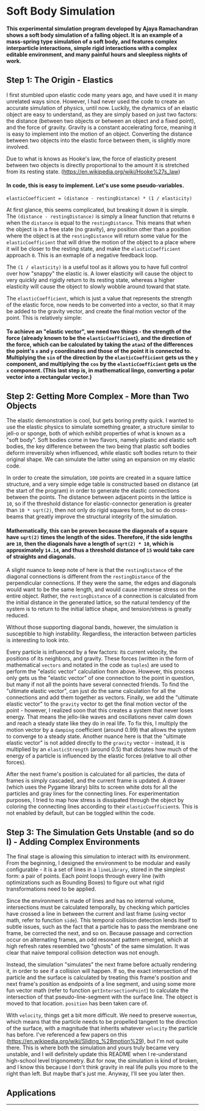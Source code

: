 # Soft Body Simulation

#### This experimental simulation program developed by Ajaya Ramachandran shows a soft body simulation of a falling object. It is an example of a mass-spring type simulation of a soft body, and features complex interparticle interactions, simple rigid interactions with a complex editable environment, and many painful hours and sleepless nights of work.


## Step 1: The Origin - Elastics
I first stumbled upon elastic code many years ago, and have used it in many unrelated ways since. However, I had never used the code to create an accurate simulation of physics, until now. Luckily, the dynamics of an elastic object are easy to understand, as they are simply based on just two factors: the distance (between two objects or between an object and a fixed point), and the force of gravity. Gravity is a constant accelerating force, meaning it is easy to implement into the motion of an object. Converting the distance between two objects into the elastic force between them, is slightly more involved.

Due to what is knows as Hooke's law, the force of elasticity present between two objects is directly proportional to the amount it is stretched from its resting state. (https://en.wikipedia.org/wiki/Hooke%27s_law)

#### In code, this is easy to implement. Let's use some pseudo-variables.

`elasticCoefficient = (distance - restingDistance) * (1 / elasticity)`

At first glance, this seems complicated, but breaking it down it is simple. The `(distance - restingDistance)` is simply a linear function that returns `0` when the `distance` is equal to the `restingDistance`. This means that when the object is in a free state (no gravity), any position other than a position where the object is at the `restingDistance` will return some value for the `elasticCoefficient` that will drive the motion of the object to a place where it will be closer to the resting state, and make the `elasticCoefficient` approach `0`. This is an exmaple of a negative feedback loop.

The `(1 / elasticity)` is a useful tool as it allows you to have full control over how "snappy" the elastic is. A lower elasticity will cause the object to very quickly and rigidly return to its resting state, whereas a higher elasticity will cause the object to slowly wobble around toward that state.

The `elasticCoefficient`, which is just a value that represents the strength of the elastic force, now needs to be converted into a vector, so that it may be added to the gravity vector, and create the final motion vector of the point. This is relatively simple:

#### To achieve an "elastic vector", we need two things - the strength of the force (already known to be the `elasticCoefficient`), and the direction of the force, which can be calculated by taking the `atan2` of the differences the point's `x` and `y` coordinates and those of the point it is connected to. Multiplying the `sin` of the direction by the `elasticCoefficient` gets us the `y` component, and multiplying the `cos` by the `elasticCoefficient` gets us the `x` component. (This last step is, in mathematical lingo, converting a polar vector into a rectangular vector.)

## Step 2: Getting More Complex - More than Two Objects
The elastic demonstration is cool, but gets boring pretty quick. I wanted to use the elastic physics to simulate something greater, a structure similar to jell-o or sponge, both of which exhibit properties of what is known as a "soft body". Soft bodies come in two flavors, namely plastic and elastic soft bodies, the key difference between the two being that plastic soft bodies deform irreversibly when influenced, while elastic soft bodies return to their original shape. We can simulate the latter using an expansion on my elastic code.

In order to create the simulation, `100` points are created in a square lattice structure, and a very simple edge table is constructed based on distance (at the start of the program) in order to generate the elastic connections between the points. The distance between adjacent points in the lattice is `10`, so if the threshold distance for elastic-connector generation is greater than `10 * sqrt(2)`, then not only do rigid squares form, but so do cross-beams that greatly improve the structural integrity of the simulation.

#### Mathematically, this can be proven because the diagonals of a square have `sqrt(2)` times the length of the sides. Therefore, if the side lengths are `10`, then the diagonals have a length of `sqrt(2) * 10`, which is approximately `14.14`, and thus a threshold distance of `15` would take care of straights and diagonals.

A slight nuance to keep note of here is that the `restingDistance` of the diagonal connections is different from the `restingDistance` of the perpendicular connections. If they were the same, the edges and diagonals would want to be the same length, and would cause immense stress on the entire object. Rather, the `restingDistance` of a connection is calculated from the initial distance in the generated lattice, so the natural tendency of the system is to return to the initial lattice shape, and tension/stress is greatly reduced.

Without those supporting diagonal bands, however, the simulation is susceptible to high instability. Regardless, the interaction between particles is interesting to look into.

Every particle is influenced by a few factors: its current velocity, the positions of its neighbors, and gravity. These forces (written in the form of mathematical `vectors` and notated in the code as `tuples`) are used to perform the "elastic vector" calculation from above. However, this process only gets us the "elastic vector" of one connection to the point in question, but many if not all the points have several connected friends. To find the "ultimate elastic vector", can just do the same calculation for all the connections and add them together as vectors. Finally, we add the "ultimate elastic vector" to the `gravity` vector to get the final motion vector of the point - however, I realized soon that this creates a system that never loses energy. That means the jello-like waves and oscillations never calm down and reach a steady state like they do in real life. To fix this, I multiply the motion vector by a `damping` coefficient (around 0.99) that allows the system to converge to a steady state. Another nuance here is that the "ultimate elastic vector" is not added directly to the `gravity` vector - instead, it is multiplied by an `elasticStrength` (around 0.5) that dictates how much of the energy of a particle is influenced by the elastic forces (relative to all other forces).

After the next frame's position is calculated for all particles, the data of frames is simply cascaded, and the current frame is updated. A drawer (which uses the Pygame library) blits to screen white dots for all the particles and gray lines for the connecting lines. For experimentation purposes, I tried to map how stress is dissipated through the object by coloring the connecting lines according to their `elasticCoefficient`s. This is not enabled by default, but can be toggled within the code.

## Step 3: The Simulation Gets Unstable (and so do I) - Adding Complex Environments
The final stage is allowing this simulation to interact with its environment. From the beginning, I designed the environment to be modular and easily configurable - it is a set of lines in a `lineLibrary`, stored in the simplest form: a pair of points. Each point loops through every line (with optimizations such as Bounding Boxes) to figure out what rigid transformations need to be applied.

Since the environment is made of lines and has no internal volume, intersections must be calculated temporally, by checking which particles have crossed a line in between the current and last frame (using vector math, refer to function `side`). This temporal collision detection lends itself to subtle issues, such as the fact that a particle has to pass the membrane one frame, be corrected the next, and so on. Because passage and correction occur on alternating frames, an odd resonant pattern emerged, which at high refresh rates resembled two "ghosts" of the same simulation. It was clear that naive temporal collision detection was not enough.

Instead, the simulation "simulates" the next frame before actually rendering it, in order to see if a collision will happen. If so, the exact intersection of the particle and the surface is calculated by treating this frame's position and next frame's position as endpoints of a line segment, and using some more fun vector math (refer to function `getIntersectionPoint`) to calculate the intersection of that pseudo-line-segment with the surface line. The object is moved to that location. `position` has been taken care of.

With `velocity`, things get a bit more difficult. We need to preserve `momentum`, which means that the particle needs to be propelled tangent to the direction of the surface, with a magnitude that inherits whatever `velocity` the particle has before. I've referenced a few papers on this (https://en.wikipedia.org/wiki/Sliding_%28motion%29), but I'm not quite there. This is where both the simulation and yours truly became very unstable, and I will definitely update this README when I re-understand high-school level trigonometry. But for now, the simulation is kind of broken, and I know this because I don't think gravity in real life pulls you more to the right than left. But maybe that's just me. Anyway, I'll see you later then.

## Applications
---
